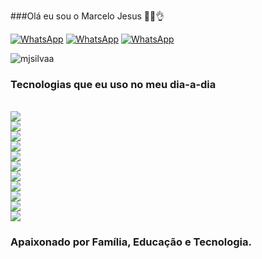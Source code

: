 
###Olá eu sou o Marcelo Jesus 👋😜👌

[![WhatsApp](https://img.shields.io/badge/LinkedIn-0077B5?style=for-the-badge&logo=linkedin&logoColor=white)](https://www.linkedin.com/in/marcelo-silva-a9591a226/)
[![WhatsApp](https://img.shields.io/badge/Gmail-D14836?style=for-the-badge&logo=gmail&logoColor=white)](mailto:marcelodejesus.silvaa@gmail.com)
[![WhatsApp](https://img.shields.io/badge/WhatsApp-25D366?style=for-the-badge&logo=whatsapp&logoColor=white)](https://contate.me/mjsilvaa)



![mjsilvaa](https://github-readme-stats.vercel.app/api?username=mjsilvaa&show_icons=true&theme=highcontrast)

<h3>Tecnologias que eu uso no meu dia-a-dia</h3>
<br/>
<div style="display: inline_block">
    <img align="center alt=Linux" src="https://img.shields.io/badge/Linux-FCC624?style=for-the-badge&logo=linux&logoColor=black"></div><div style="display: inline_block">
    <img align="center alt=Linux" src="https://img.shields.io/badge/Red%20Hat-EE0000?style=for-the-badge&logo=redhat&logoColor=white">
</div>
<div style="display: inline_block">
    <img align="center alt=Linux" src="https://img.shields.io/badge/Shell_Script-121011?style=for-the-badge&logo=gnu-bash&logoColor=white">
</div>
<div style="display: inline_block">
    <img align="center alt=Linux" src="https://img.shields.io/badge/Java-ED8B00?style=for-the-badge&logo=openjdk&logoColor=white">
</div><div style="display: inline_block">
    <img align="center alt=Linux" src="https://img.shields.io/badge/Python-14354C?style=for-the-badge&logo=python&logoColor=white">
</div><div style="display: inline_block">
    <img align="center alt=Linux" src="https://img.shields.io/badge/Microsoft_Azure-0089D6?style=for-the-badge&logo=microsoft-azure&logoColor=white">
</div><div style="display: inline_block">
    <img align="center alt=Linux" src="https://img.shields.io/badge/Oracle-F80000?style=for-the-badge&logo=oracle&logoColor=black">
</div><div style="display: inline_block">
    <img align="center alt=Linux" src="https://img.shields.io/badge/GIT-E44C30?style=for-the-badge&logo=git&logoColor=white">
</div><div style="display: inline_block">
    <img align="center alt=Linux" src="https://img.shields.io/badge/GitHub-100000?style=for-the-badge&logo=github&logoColor=white">
</div><div style="display: inline_block">
    <img align="center alt=Linux" src="https://img.shields.io/badge/Jenkins-D24939?style=for-the-badge&logo=Jenkins&logoColor=white">
</div><div style="display: inline_block">
    <img align="center alt=Linux" src="https://img.shields.io/badge/Apache_OpenOffice-0E85CD?style=for-the-badge&logo=ApacheOpenOffice&logoColor=white">

<br/>
<h3>Apaixonado por Família, Educação  e Tecnologia.</h3>
